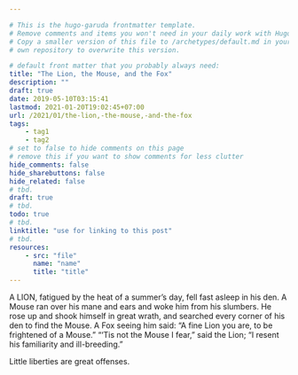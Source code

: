 ```yaml
---

# This is the hugo-garuda frontmatter template.
# Remove comments and items you won't need in your daily work with Hugo.
# Copy a smaller version of this file to /archetypes/default.md in your
# own repository to overwrite this version.

# default front matter that you probably always need:
title: "The Lion, the Mouse, and the Fox"
description: ""
draft: true
date: 2019-05-10T03:15:41
lastmod: 2021-01-20T19:02:45+07:00
url: /2021/01/the-lion,-the-mouse,-and-the-fox
tags:
    - tag1
    - tag2
# set to false to hide comments on this page
# remove this if you want to show comments for less clutter
hide_comments: false
hide_sharebuttons: false
hide_related: false
# tbd.
draft: true
# tbd.
todo: true
# tbd.
linktitle: "use for linking to this post"
# tbd.
resources:
    - src: "file"
      name: "name"
      title: "title"
---
```

A LION, fatigued by the heat of a summer’s day, fell fast asleep in his den. A Mouse ran over his mane and ears and woke him from his slumbers. He rose up and shook himself in great wrath, and searched every corner of his den to find the Mouse. A Fox seeing him said: “A fine Lion you are, to be frightened of a Mouse.” “‘Tis not the Mouse I fear,” said the Lion; “I resent his familiarity and ill-breeding.”

Little liberties are great offenses.

